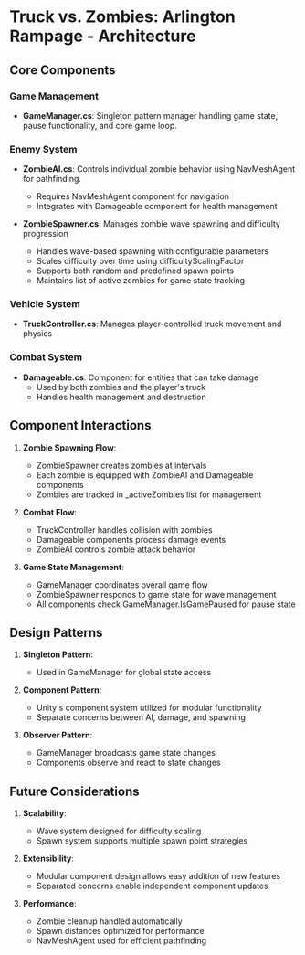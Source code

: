 # Truck vs. Zombies: Arlington Rampage - Architecture

## Core Components

### Game Management
- **GameManager.cs**: Singleton pattern manager handling game state, pause functionality, and core game loop.

### Enemy System
- **ZombieAI.cs**: Controls individual zombie behavior using NavMeshAgent for pathfinding.
  - Requires NavMeshAgent component for navigation
  - Integrates with Damageable component for health management

- **ZombieSpawner.cs**: Manages zombie wave spawning and difficulty progression
  - Handles wave-based spawning with configurable parameters
  - Scales difficulty over time using difficultyScalingFactor
  - Supports both random and predefined spawn points
  - Maintains list of active zombies for game state tracking

### Vehicle System
- **TruckController.cs**: Manages player-controlled truck movement and physics

### Combat System
- **Damageable.cs**: Component for entities that can take damage
  - Used by both zombies and the player's truck
  - Handles health management and destruction

## Component Interactions

1. **Zombie Spawning Flow**:
   - ZombieSpawner creates zombies at intervals
   - Each zombie is equipped with ZombieAI and Damageable components
   - Zombies are tracked in _activeZombies list for management

2. **Combat Flow**:
   - TruckController handles collision with zombies
   - Damageable components process damage events
   - ZombieAI controls zombie attack behavior

3. **Game State Management**:
   - GameManager coordinates overall game flow
   - ZombieSpawner responds to game state for wave management
   - All components check GameManager.IsGamePaused for pause state

## Design Patterns

1. **Singleton Pattern**:
   - Used in GameManager for global state access

2. **Component Pattern**:
   - Unity's component system utilized for modular functionality
   - Separate concerns between AI, damage, and spawning

3. **Observer Pattern**:
   - GameManager broadcasts game state changes
   - Components observe and react to state changes

## Future Considerations

1. **Scalability**:
   - Wave system designed for difficulty scaling
   - Spawn system supports multiple spawn point strategies

2. **Extensibility**:
   - Modular component design allows easy addition of new features
   - Separated concerns enable independent component updates

3. **Performance**:
   - Zombie cleanup handled automatically
   - Spawn distances optimized for performance
   - NavMeshAgent used for efficient pathfinding